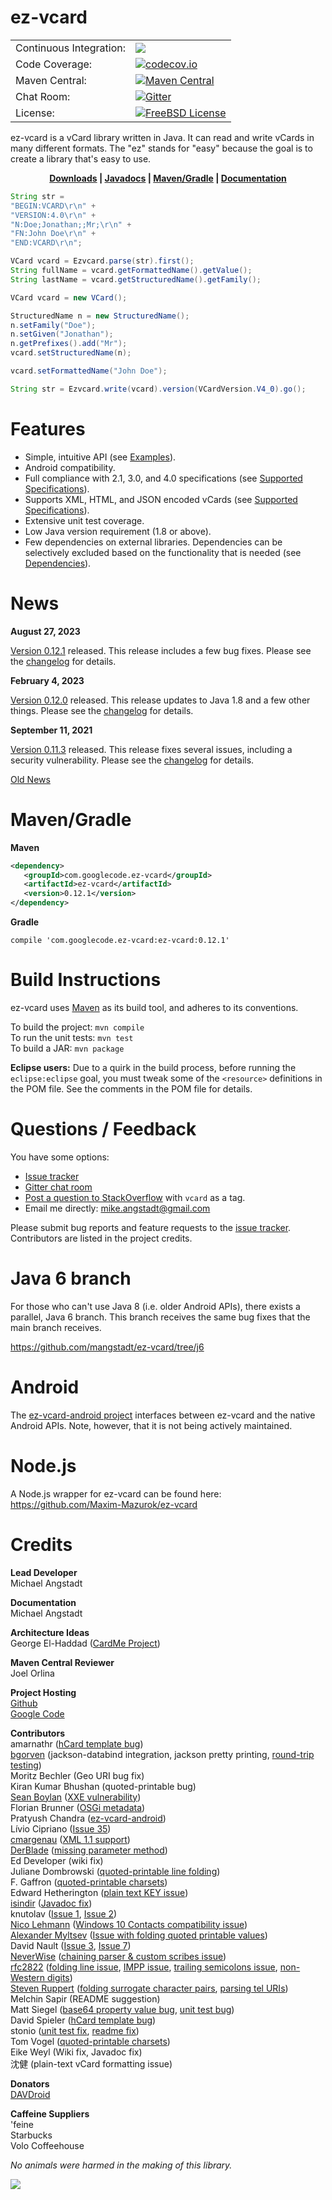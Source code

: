 # ez-vcard

|     |     |
| --- | --- |
| Continuous Integration: | [![](https://travis-ci.org/mangstadt/ez-vcard.svg?branch=master)](https://travis-ci.org/mangstadt/ez-vcard) |
| Code Coverage: | [![codecov.io](http://codecov.io/github/mangstadt/ez-vcard/coverage.svg?branch=master)](http://codecov.io/github/mangstadt/ez-vcard?branch=master) |
| Maven Central: | [![Maven Central](https://maven-badges.herokuapp.com/maven-central/com.googlecode.ez-vcard/ez-vcard/badge.svg)](https://maven-badges.herokuapp.com/maven-central/com.googlecode.ez-vcard/ez-vcard) |
| Chat Room: | [![Gitter](https://badges.gitter.im/Join%20Chat.svg)](https://gitter.im/mangstadt/ez-vcard?utm_source=badge&utm_medium=badge&utm_campaign=pr-badge) |
| License: | [![FreeBSD License](https://img.shields.io/badge/License-FreeBSD-red.svg)](https://github.com/mangstadt/ez-vcard/blob/master/LICENSE) |

ez-vcard is a vCard library written in Java.  It can read and write vCards in many different formats.  The "ez" stands for "easy" because the goal is to create a library that's easy to use.

<p align="center"><strong><a href="https://github.com/mangstadt/ez-vcard/wiki/Downloads">Downloads</a> |
<a href="http://mangstadt.github.io/ez-vcard/javadocs/latest/index.html">Javadocs</a> |
<a href="#mavengradle">Maven/Gradle</a> | <a href="https://github.com/mangstadt/ez-vcard/wiki">Documentation</a></strong></p>

```java
String str =
"BEGIN:VCARD\r\n" +
"VERSION:4.0\r\n" +
"N:Doe;Jonathan;;Mr;\r\n" +
"FN:John Doe\r\n" +
"END:VCARD\r\n";

VCard vcard = Ezvcard.parse(str).first();
String fullName = vcard.getFormattedName().getValue();
String lastName = vcard.getStructuredName().getFamily();
```

```java
VCard vcard = new VCard();

StructuredName n = new StructuredName();
n.setFamily("Doe");
n.setGiven("Jonathan");
n.getPrefixes().add("Mr");
vcard.setStructuredName(n);

vcard.setFormattedName("John Doe");

String str = Ezvcard.write(vcard).version(VCardVersion.V4_0).go();
```

# Features

 * Simple, intuitive API (see [Examples](https://github.com/mangstadt/ez-vcard/wiki/Examples)).
 * Android compatibility.
 * Full compliance with 2.1, 3.0, and 4.0 specifications (see [Supported Specifications](https://github.com/mangstadt/ez-vcard/wiki/Supported-Specifications)).
 * Supports XML, HTML, and JSON encoded vCards (see [Supported Specifications](https://github.com/mangstadt/ez-vcard/wiki/Supported-Specifications)).
 * Extensive unit test coverage.
 * Low Java version requirement (1.8 or above).
 * Few dependencies on external libraries.  Dependencies can be selectively excluded based on the functionality that is needed (see [Dependencies](https://github.com/mangstadt/ez-vcard/wiki/Dependencies)).

# News

**August 27, 2023**

[Version 0.12.1](https://github.com/mangstadt/ez-vcard/wiki/Downloads) released.  This release includes a few bug fixes.  Please see the [changelog](https://github.com/mangstadt/ez-vcard/wiki/Changelog) for details.

**February 4, 2023**

[Version 0.12.0](https://github.com/mangstadt/ez-vcard/wiki/Downloads) released.  This release updates to Java 1.8 and a few other things.  Please see the [changelog](https://github.com/mangstadt/ez-vcard/wiki/Changelog) for details.

**September 11, 2021**

[Version 0.11.3](https://github.com/mangstadt/ez-vcard/wiki/Downloads) released.  This release fixes several issues, including a security vulnerability.  Please see the [changelog](https://github.com/mangstadt/ez-vcard/wiki/Changelog) for details.

[Old News](https://github.com/mangstadt/ez-vcard/wiki/Old-News)

# Maven/Gradle

**Maven**

```xml
<dependency>
   <groupId>com.googlecode.ez-vcard</groupId>
   <artifactId>ez-vcard</artifactId>
   <version>0.12.1</version>
</dependency>
```

**Gradle**

```
compile 'com.googlecode.ez-vcard:ez-vcard:0.12.1'
```

# Build Instructions

ez-vcard uses [Maven](http://maven.apache.org/) as its build tool, and adheres to its conventions.

To build the project: `mvn compile`  
To run the unit tests: `mvn test`  
To build a JAR: `mvn package`

**Eclipse users:** Due to a quirk in the build process, before running the `eclipse:eclipse` goal, you must tweak some of the `<resource>` definitions in the POM file.  See the comments in the POM file for details.

# Questions / Feedback

You have some options:

 * [Issue tracker](https://github.com/mangstadt/ez-vcard/issues)
 * [Gitter chat room](https://gitter.im/mangstadt/ez-vcard)
 * [Post a question to StackOverflow](http://stackoverflow.com/questions/ask) with `vcard` as a tag.
 * Email me directly: [mike.angstadt@gmail.com](mailto:mike.angstadt@gmail.com)

Please submit bug reports and feature requests to the [issue tracker](https://github.com/mangstadt/ez-vcard/issues).  Contributors are listed in the project credits.

# Java 6 branch

For those who can't use Java 8 (i.e. older Android APIs), there exists a parallel, Java 6 branch. This branch receives the same bug fixes that the main branch receives.

https://github.com/mangstadt/ez-vcard/tree/j6

# Android

The [ez-vcard-android project](https://github.com/mangstadt/ez-vcard-android) interfaces between ez-vcard and the native Android APIs.  Note, however, that it is not being actively maintained.

# Node.js

A Node.js wrapper for ez-vcard can be found here: https://github.com/Maxim-Mazurok/ez-vcard

# Credits

**Lead Developer**  
Michael Angstadt

**Documentation**  
Michael Angstadt

**Architecture Ideas**  
George El-Haddad ([CardMe Project](https://sourceforge.net/projects/cardme/))

**Maven Central Reviewer**  
Joel Orlina

**Project Hosting**  
[Github](https://github.com)  
[Google Code](https://code.google.com)

**Contributors**  
amarnathr ([hCard template bug](https://github.com/mangstadt/ez-vcard/issues/16))  
[bgorven](https://github.com/bgorven) (jackson-databind integration, jackson pretty printing, [round-trip testing](https://github.com/mangstadt/ez-vcard/pull/49))  
Moritz Bechler (Geo URI bug fix)  
Kiran Kumar Bhushan (quoted-printable bug)  
[Sean Boylan](https://github.com/seanboylan) ([XXE vulnerability](https://github.com/mangstadt/ez-vcard/issues/55))  
Florian Brunner ([OSGi metadata](https://github.com/mangstadt/ez-vcard/issues/11))  
Pratyush Chandra ([ez-vcard-android](http://github.com/mangstadt/ez-vcard-android))  
Lívio Cipriano ([Issue 35](https://github.com/mangstadt/ez-vcard/issues/35))  
[cmargenau](https://github.com/cmargenau) ([XML 1.1 support](https://github.com/mangstadt/ez-vcard/issues/29))  
[DerBlade](https://github.com/DerBlade) ([missing parameter method](https://github.com/mangstadt/ez-vcard/issues/52))  
Ed Developer (wiki fix)  
Juliane Dombrowski ([quoted-printable line folding](https://github.com/mangstadt/ez-vcard/issues/9))  
F. Gaffron ([quoted-printable charsets](https://github.com/mangstadt/ez-vcard/issues/12))  
Edward Hetherington ([plain text KEY issue](https://github.com/mangstadt/ez-vcard/issues/91))  
[isindir](https://github.com/isindir) ([Javadoc fix](https://github.com/mangstadt/ez-vcard/pull/53))  
knutolav ([Issue 1](https://github.com/mangstadt/ez-vcard/issues/1), [Issue 2](https://github.com/mangstadt/ez-vcard/issues/2))  
[Nico Lehmann](https://github.com/ekorn) ([Windows 10 Contacts compatibility issue](https://github.com/mangstadt/ez-vcard/issues/56))  
[Alexander Myltsev](https://github.com/alexander-myltsev) ([Issue with folding quoted printable values](https://github.com/mangstadt/ez-vcard/issues/80))  
David Nault ([Issue 3](https://github.com/mangstadt/ez-vcard/issues/3), [Issue 7](https://github.com/mangstadt/ez-vcard/issues/7))  
[NeverWise](https://github.com/NeverWise) ([chaining parser & custom scribes issue](https://github.com/mangstadt/ez-vcard/issues/81))  
[rfc2822](https://github.com/rfc2822) ([folding line issue](https://github.com/mangstadt/ez-vcard/issues/30), [IMPP issue](https://github.com/mangstadt/ez-vcard/issues/32), [trailing semicolons issue](https://github.com/mangstadt/ez-vcard/issues/57), [non-Western digits](https://github.com/mangstadt/ez-vcard/issues/113))  
[Steven Ruppert](https://github.com/blendmaster) ([folding surrogate character pairs](https://github.com/mangstadt/ez-vcard/pull/36), [parsing tel URIs](https://github.com/mangstadt/ez-vcard/pull/38))  
Melchin Sapir (README suggestion)  
Matt Siegel ([base64 property value bug](https://github.com/mangstadt/ez-vcard/issues/21), [unit test bug](https://github.com/mangstadt/ez-vcard/issues/22))  
David Spieler ([hCard template bug](https://github.com/mangstadt/ez-vcard/issues/19))  
stonio ([unit test fix](https://github.com/mangstadt/ez-vcard/pull/63), [readme fix](https://github.com/mangstadt/ez-vcard/pull/68))  
Tom Vogel ([quoted-printable charsets](https://github.com/mangstadt/ez-vcard/issues/10))  
Eike Weyl (Wiki fix, Javadoc fix)  
沈健 (plain-text vCard formatting issue)

**Donators**  
[DAVDroid](https://davdroid.bitfire.at/)

**Caffeine Suppliers**  
'feine  
Starbucks  
Volo Coffeehouse

_No animals were harmed in the making of this library._

[![](https://www.paypalobjects.com/en_US/i/btn/btn_donateCC_LG.gif)](https://www.paypal.com/cgi-bin/webscr?cmd=_donations&business=8CEN7MPKRBKU6&lc=US&item_name=Michael%20Angstadt&item_number=ez%2dvcard&currency_code=USD&bn=PP%2dDonationsBF%3abtn_donateCC_LG%2egif%3aNonHosted)

<a rel="me" href="https://discuss.systems/@mangstadt"></a>
